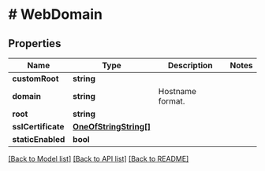 # # WebDomain

## Properties

Name | Type | Description | Notes
------------ | ------------- | ------------- | -------------
**customRoot** | **string** |  | 
**domain** | **string** | Hostname format. | 
**root** | **string** |  | 
**sslCertificate** | [**OneOfStringString[]**](OneOfStringString.md) |  | 
**staticEnabled** | **bool** |  | 

[[Back to Model list]](../../README.md#documentation-for-models) [[Back to API list]](../../README.md#documentation-for-api-endpoints) [[Back to README]](../../README.md)


